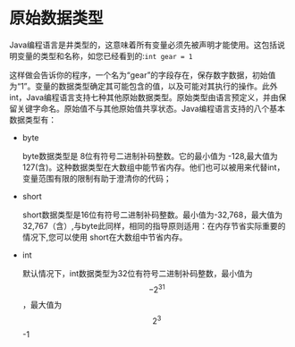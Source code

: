 # 原始数据类型
Java编程语言是井类型的，这意味着所有变量必须先被声明才能使用。这包括说明变量的类型和名称，如您已经看到的:`int gear = 1`

这样做会告诉你的程序，一个名为“gear”的字段存在，保存数字数据，初始值为“1”。变量的数据类型确定其可能包含的值，以及可能对其执行的操作。此外int，Java编程语言支持七种其他原始数据类型。原始类型由语言预定义，并由保留关键字命名。原始值不与其他原始值共享状态。Java编程语言支持的八个基本数据类型有：

* byte 

    byte数据类型是 8位有符号二进制补码整数。它的最小值为 -128,最大值为127(含)。这种数据类型在大数组中能节省内存。他们也可以被用来代替int，变量范围有限的限制有助于澄清你的代码； 
    
* short
    
    short数据类型是16位有符号二进制补码整数。最小值为-32,768，最大值为32,767（含）,与byte此同样，相同的指导原则适用：在内存节省实际重要的情况下,您可以使用 short在大数组中节省内存。

* int

    默认情况下，int数据类型为32位有符号二进制补码整数，最小值为$$-2^31 $$，最大值为$$2^3$$-1